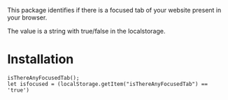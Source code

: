 This package identifies if there is a focused tab of your website present in your browser. 

The value is a string with true/false in the localstorage.

# Installation
```
isThereAnyFocusedTab();
let isfocused = (localStorage.getItem("isThereAnyFocusedTab") == 'true')
```

